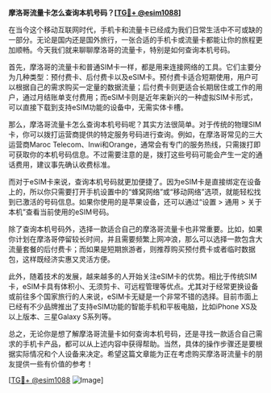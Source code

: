 **摩洛哥流量卡怎么查询本机号码？[[TG💪+ @esim1088](https://t.me/s/esim1088)]**

在当今这个移动互联网时代，手机卡和流量卡已经成为我们日常生活中不可或缺的一部分。无论是国内还是国外旅行，一张合适的手机卡或流量卡都能让你的旅程更加顺畅。今天我们就来聊聊摩洛哥的流量卡，特别是如何查询本机号码。

首先，摩洛哥的流量卡和普通SIM卡一样，都是用来连接网络的工具。它们主要分为几种类型：预付费卡、后付费卡以及eSIM卡。预付费卡适合短期使用，用户可以根据自己的需求购买一定量的数据流量；后付费卡则更适合长期居住或工作的用户，通过月结账单支付费用；而eSIM卡则是近年来新兴的一种虚拟SIM卡形式，可以直接下载到支持eSIM功能的设备中，无需实体卡槽。

那么，摩洛哥流量卡怎么查询本机号码呢？其实方法很简单。对于传统的物理SIM卡，你可以拨打运营商提供的特定服务号码进行查询。例如，在摩洛哥常见的三大运营商Maroc Telecom、Inwi和Orange，通常会有专门的服务热线，只需拨打即可获取你的本机号码信息。不过需要注意的是，拨打这些号码可能会产生一定的通话费用，建议事先确认收费标准。

而对于eSIM卡来说，查询本机号码就更加便捷了。因为eSIM卡是直接绑定在设备上的，所以你只需要打开手机设置中的“蜂窝网络”或“移动网络”选项，就能轻松找到已激活的号码信息。如果你使用的是苹果设备，还可以通过“设置 > 通用 > 关于本机”查看当前使用的eSIM号码。

除了查询本机号码外，选择一款适合自己的摩洛哥流量卡也非常重要。比如，如果你计划在摩洛哥停留较长时间，并且需要频繁上网冲浪，那么可以选择一款包含大流量套餐的后付费卡；而如果是短期旅游者，则推荐购买预付费卡或者临时数据包，这样既经济实惠又灵活方便。

此外，随着技术的发展，越来越多的人开始关注eSIM卡的优势。相比于传统SIM卡，eSIM卡具有体积小、无须剪卡、可远程管理等优点。尤其对于经常更换设备或前往多个国家旅行的人来说，eSIM卡无疑是一个非常不错的选择。目前市面上已经有不少品牌推出了支持eSIM功能的智能手机和平板电脑，比如iPhone XS及以上版本、三星Galaxy S系列等。

总之，无论你是想了解摩洛哥流量卡如何查询本机号码，还是寻找一款适合自己需求的手机卡产品，都可以从上述内容中获得帮助。当然，具体的操作步骤还是要根据实际情况和个人设备来决定。希望这篇文章能为正在考虑购买摩洛哥流量卡的朋友提供一些有价值的参考！

[[TG💪+ @esim1088](https://t.me/s/esim1088) ![Image](https://i.postimg.cc/4NQfJmqS/Snipaste-2025-05-13-00-14-12.png)]